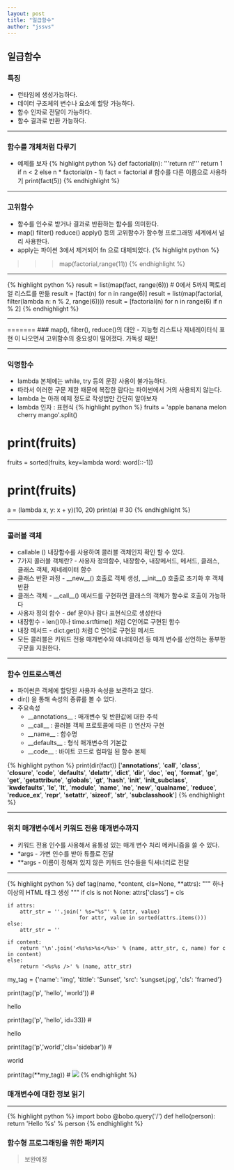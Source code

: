 ```yaml
---
layout: post
title: "일급함수"
author: "jssvs"
---
```


## 일급함수

### 특징
- 런타임에 생성가능하다.
- 데이터 구조체의 변수나 요소에 할당 가능하다.
- 함수 인자로 전달이 가능하다.
- 함수 결과로 반환 가능하다.
<hr>

### 함수를 개체처럼 다루기
- 예제를 보자
{% highlight python %}
def factorial(n):
    '''return n!'''
    return 1 if n < 2 else n * factorial(n - 1)
fact = factorial  # 함수를 다른 이름으로 사용하기
print(fact(5))
{% endhighlight %}
<hr>

### 고위함수

- 함수를 인수로 받거나 결과로 반환하는 함수를 의미한다.
- map() filter() reduce() apply() 등의 고위함수가 함수형 프로그래밍 세계에서 널리 사용한다. 
- apply는 파이썬 3에서 제거되어 fn 으로 대체되었다.
{% highlight python %}
>>> map(factorial,range(11))
{% endhighlight %}
<hr>
{% highlight python %}
result = list(map(fact, range(6)))  # 0에서 5까지 팩토리얼 리스트를 만듦
result = [fact(n) for n in range(6)]
result = list(map(factorial, filter(lambda n: n % 2, range(6))))
result = [factorial(n) for n in range(6) if n % 2]
{% endhighlight %}
<hr>
=======
</code>
</pre>
### map(), filter(), reduce()의 대안
- 지능형 리스트나 제네레이터식 표현 이 나오면서 고위함수의 중요성이 떨어졌다. 가독성 때문!
<hr>

### 익명함수
- lambda 본체에는 while, try 등의 문장 사용이 불가능하다.
- 따라서 이러한 구문 제한 때문에 복잡한 람다는 파이썬에서 거의 사용되지 않는다.
- lambda 는 아래 예제 정도로 작성법만 간단히 알아보자
- lambda 인자 : 표현식 
{% highlight python %}
fruits = 'apple banana  melon cherry mango'.split()
# print(fruits)
fruits = sorted(fruits, key=lambda word: word[::-1])
# print(fruits)
a = (lambda x, y: x + y)(10, 20)
print(a)        # 30
{% endhighlight %}
<hr>

### 콜러블 객체

- callable () 내장함수를 사용하여 콜러블 객체인지 확인 할 수 있다.
- 7가지 콜러블 객체란? - 사용자 정의함수, 내장함수, 내장메서드, 메서드, 클래스, 클래스 객체, 제네레이터 함수
- 클래스 반환 과정 - \_\_new\_\_() 호출로 객체 생성, \_\_init\_\_() 호출로 초기화 후 객체 반환
- 클래스 객체 - \_\_call\_\_() 메서드를 구현하면 클래스의 객체가 함수로 호출이 가능하다
- 사용자 정의 함수 - def 문이나 람다 표현식으로 생성한다
- 내장함수 - len()이나 time.srtftime() 처럼 C언어로 구현된 함수
- 내장 메서드 - dict.get() 처럼 C 언어로 구현된 메서드
- 모든 콜러블은 키워드 전용 매개변수와 애너테이션 등 매개 변수를 선언하는 퐁부한 구문을 지원한다.
<hr>

### 함수 인트로스펙션

- 파이썬은 객체에 할당된 사용자 속성을 보관하고 있다.
- dir() 을 통해 속성의 종류를 볼 수 있다.
- 주요속성
    - \_\_annotations\_\_ : 매개변수 및 반환값에 대한 주석
    - \_\_call\_\_ : 콜러블 객체 프로토콜에 따른 () 연산자 구현
    - \_\_name\_\_ : 함수명
    - \_\_defaults\_\_ : 형식 매개변수의 기본값
    - \_\_code\_\_ : 바이트 코드로 컴파일 된 함수 본체

{% highlight python %}
print(dir(fact))
['__annotations__', '__call__', '__class__', '__closure__', '__code__', '__defaults__', '__delattr__', '__dict__', '__dir__', '__doc__', '__eq__', '__format__', '__ge__', '__get__', '__getattribute__', '__globals__', '__gt__', '__hash__', '__init__', '__init_subclass__',
'__kwdefaults__', '__le__', '__lt__', '__module__', '__name__', '__ne__', '__new__', '__qualname__', '__reduce__', '__reduce_ex__', '__repr__', '__setattr__', '__sizeof__', '__str__', '__subclasshook__']
{% endhighlight %}
<hr>

### 위치 매개변수에서 키워드 전용 매개변수까지

- 키워드 전용 인수를 사용해서 융통성 있는 매개 변수 처리 메커니즘을 쓸 수 있다.
- \*args - 가변 인수를 받아 튜플로 전달
- \*\*args - 이름이 정해져 있지 않은 키워드 인수들을 딕셔너리로 전달

<hr>
{% highlight python %}
def tag(name, *content, cls=None, **attrs):
    """ 하나 이상의 HTML 태그 생성 """
    if cls is not None:
        attrs['class'] = cls

    if attrs:
        attr_str = ''.join(' %s="%s"' % (attr, value)
                           for attr, value in sorted(attrs.items()))
    else:
        attr_str = ''

    if content:
        return '\n'.join('<%s%s>%s</%s>' % (name, attr_str, c, name) for c in content)
    else:
        return '<%s%s />' % (name, attr_str)


my_tag = {'name': 'img', 'tittle': 'Sunset',
          'src': 'sungset.jpg', 'cls': 'framed'}

print(tag('p', 'hello', 'world'))  # <p>hello</p>
print(tag('p', 'hello', id=33)) # <p id="33">hello</p>
print(tag('p','world','cls='sidebar')) # <p class="sidebar">world</p>
print(tag(**my_tag)) # <img class="framed" src="sungset.jpg" tittle="Sunset"/>
{% endhighlight %}

### 매개변수에 대한 정보 읽기
<hr>

{% highlight python %}
import bobo
@bobo.query('/')
def hello(person):
    return 'Hello %s' % person
{% endhighlight %}

### 함수형 프로그래밍을 위한 패키지
> 보완예정
